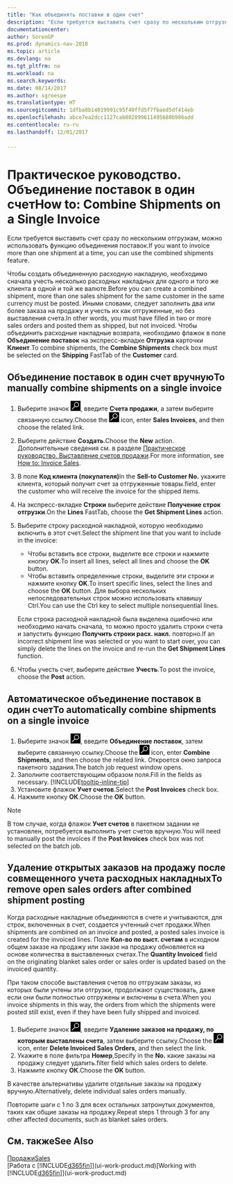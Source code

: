 ```yaml
---
title: "Как объединять поставки в один счет"
description: "Если требуется выставить счет сразу по нескольким отгрузкам, можно использовать функцию объединения поставок."
documentationcenter: 
author: SorenGP
ms.prod: dynamics-nav-2018
ms.topic: article
ms.devlang: na
ms.tgt_pltfrm: na
ms.workload: na
ms.search.keywords: 
ms.date: 08/14/2017
ms.author: sgroespe
ms.translationtype: HT
ms.sourcegitcommit: 1dfba8b14019991c95f40ffd5f7fbaed5df414eb
ms.openlocfilehash: abce7ea2dcc1127cab802899611495680b986add
ms.contentlocale: ru-ru
ms.lasthandoff: 12/01/2017

---
```

# <a name="how-to-combine-shipments-on-a-single-invoice"></a><span data-ttu-id="60be1-103">Практическое руководство. Объединение поставок в один счет</span><span class="sxs-lookup"><span data-stu-id="60be1-103">How to: Combine Shipments on a Single Invoice</span></span>
<span data-ttu-id="60be1-104">Если требуется выставить счет сразу по нескольким отгрузкам, можно использовать функцию объединения поставок.</span><span class="sxs-lookup"><span data-stu-id="60be1-104">If you want to invoice more than one shipment at a time, you can use the combined shipments feature.</span></span>  

 <span data-ttu-id="60be1-105">Чтобы создать объединенную расходную накладную, необходимо сначала учесть несколько расходных накладных для одного и того же клиента в одной и той же валюте.</span><span class="sxs-lookup"><span data-stu-id="60be1-105">Before you can create a combined shipment, more than one sales shipment for the same customer in the same currency must be posted.</span></span> <span data-ttu-id="60be1-106">Иными словами, следует заполнить два или более заказа на продажу и учесть их как отгруженные, но без выставления счета.</span><span class="sxs-lookup"><span data-stu-id="60be1-106">In other words, you must have filled in two or more sales orders and posted them as shipped, but not invoiced.</span></span> <span data-ttu-id="60be1-107">Чтобы объединить расходные накладные возврата, необходимо флажок в поле **Объединение поставок** на экспресс-вкладке **Отгрузка** карточки **Клиент**.</span><span class="sxs-lookup"><span data-stu-id="60be1-107">To combine shipments, the **Combine Shipments** check box must be selected on the **Shipping** FastTab of the **Customer** card.</span></span>  

## <a name="to-manually-combine-shipments-on-a-single-invoice"></a><span data-ttu-id="60be1-108">Объединение поставок в один счет вручную</span><span class="sxs-lookup"><span data-stu-id="60be1-108">To manually combine shipments on a single invoice</span></span>  
1. <span data-ttu-id="60be1-109">Выберите значок ![Поиск страницы или отчета](media/ui-search/search_small.png "Значок поиска страницы или отчета"), введите **Счета продажи**, а затем выберите связанную ссылку.</span><span class="sxs-lookup"><span data-stu-id="60be1-109">Choose the ![Search for Page or Report](media/ui-search/search_small.png "Search for Page or Report icon") icon, enter **Sales Invoices**, and then choose the related link.</span></span>  
2. <span data-ttu-id="60be1-110">Выберите действие **Создать**.</span><span class="sxs-lookup"><span data-stu-id="60be1-110">Choose the **New** action.</span></span> <span data-ttu-id="60be1-111">Дополнительные сведения см. в разделе [Практическое руководство. Выставление счетов продажи](sales-how-invoice-sales.md).</span><span class="sxs-lookup"><span data-stu-id="60be1-111">For more information, see [How to: Invoice Sales](sales-how-invoice-sales.md).</span></span>
3. <span data-ttu-id="60be1-112">В поле **Код клиента (покупателя)**</span><span class="sxs-lookup"><span data-stu-id="60be1-112">In the **Sell-to Customer No.**</span></span> <span data-ttu-id="60be1-113">укажите клиента, который получит счет за отгруженные товары.</span><span class="sxs-lookup"><span data-stu-id="60be1-113">field, enter the customer who will receive the invoice for the shipped items.</span></span>  
4. <span data-ttu-id="60be1-114">На экспресс-вкладке **Строки** выберите действие **Получение строк отгрузки**.</span><span class="sxs-lookup"><span data-stu-id="60be1-114">On the **Lines** FastTab, choose the **Get Shipment Lines** action.</span></span>  
5. <span data-ttu-id="60be1-115">Выберите строку расходной накладной, которую необходимо включить в этот счет.</span><span class="sxs-lookup"><span data-stu-id="60be1-115">Select the shipment line that you want to include in the invoice:</span></span>  

    - <span data-ttu-id="60be1-116">Чтобы вставить все строки, выделите все строки и нажмите кнопку **OK**.</span><span class="sxs-lookup"><span data-stu-id="60be1-116">To insert all lines, select all lines and choose the **OK** button.</span></span>  
    - <span data-ttu-id="60be1-117">Чтобы вставить определенные строки, выделите эти строки и нажмите кнопку **OK**.</span><span class="sxs-lookup"><span data-stu-id="60be1-117">To insert specific lines, select the lines and choose the **OK** button.</span></span> <span data-ttu-id="60be1-118">Для выбора нескольких непоследовательных строк можно использовать клавишу Ctrl.</span><span class="sxs-lookup"><span data-stu-id="60be1-118">You can use the Ctrl key to select multiple nonsequential lines.</span></span>  

    <span data-ttu-id="60be1-119">Если строка расходной накладной была выделена ошибочно или необходимо начать сначала, то можно просто удалить строки счета и запустить функцию **Получить строки расх. накл.** повторно.</span><span class="sxs-lookup"><span data-stu-id="60be1-119">If an incorrect shipment line was selected or you want to start over, you can simply delete the lines on the invoice and re-run the **Get Shipment Lines** function.</span></span>  
7. <span data-ttu-id="60be1-120">Чтобы учесть счет, выберите действие **Учесть**.</span><span class="sxs-lookup"><span data-stu-id="60be1-120">To post the invoice, choose the **Post** action.</span></span>  

## <a name="to-automatically-combine-shipments-on-a-single-invoice"></a><span data-ttu-id="60be1-121">Автоматическое объединение поставок в один счет</span><span class="sxs-lookup"><span data-stu-id="60be1-121">To automatically combine shipments on a single invoice</span></span>  
1. <span data-ttu-id="60be1-122">Выберите значок ![Поиск страницы или отчета](media/ui-search/search_small.png "Значок поиска страницы или отчета"), введите **Объединение поставок**, затем выберите связанную ссылку.</span><span class="sxs-lookup"><span data-stu-id="60be1-122">Choose the ![Search for Page or Report](media/ui-search/search_small.png "Search for Page or Report icon") icon, enter **Combine Shipments**, and then choose the related link.</span></span> <span data-ttu-id="60be1-123">Откроется окно запроса пакетного задания.</span><span class="sxs-lookup"><span data-stu-id="60be1-123">The batch job request window opens.</span></span>  
2. <span data-ttu-id="60be1-124">Заполните соответствующим образом поля.</span><span class="sxs-lookup"><span data-stu-id="60be1-124">Fill in the fields as necessary.</span></span> [!INCLUDE[tooltip-inline-tip](includes/tooltip-inline-tip_md.md)]
3. <span data-ttu-id="60be1-125">Установите флажок **Учет счетов**.</span><span class="sxs-lookup"><span data-stu-id="60be1-125">Select the **Post Invoices** check box.</span></span>  
4.  <span data-ttu-id="60be1-126">Нажмите кнопку **ОК**.</span><span class="sxs-lookup"><span data-stu-id="60be1-126">Choose the **OK** button.</span></span>  

> [!NOTE]  
>  <span data-ttu-id="60be1-127">В том случае, когда флажок **Учет счетов** в пакетном задании не установлен, потребуется выполнить учет счетов вручную.</span><span class="sxs-lookup"><span data-stu-id="60be1-127">You will need to manually post the invoices if the **Post Invoices** check box was not selected on the batch job.</span></span>  

## <a name="to-remove-open-sales-orders-after-combined-shipment-posting"></a><span data-ttu-id="60be1-128">Удаление открытых заказов на продажу после совмещенного учета расходных накладных</span><span class="sxs-lookup"><span data-stu-id="60be1-128">To remove open sales orders after combined shipment posting</span></span> 
<span data-ttu-id="60be1-129">Когда расходные накладные объединяются в счете и учитываются, для строк, включенных в счет, создается учтенный счет продажи.</span><span class="sxs-lookup"><span data-stu-id="60be1-129">When shipments are combined on an invoice and posted, a posted sales invoice is created for the invoiced lines.</span></span> <span data-ttu-id="60be1-130">Поле **Кол-во по выст. счетам** в исходном общем заказе на продажу или заказе на продажу обновляется на основе количества в выставленных счетах.</span><span class="sxs-lookup"><span data-stu-id="60be1-130">The **Quantity Invoiced** field on the originating blanket sales order or sales order is updated based on the invoiced quantity.</span></span>  

<span data-ttu-id="60be1-131">При таком способе выставления счетов по отгрузкам заказы, из которых были учтены эти отгрузки, продолжают существовать, даже если они были полностью отгружены и включены в счета.</span><span class="sxs-lookup"><span data-stu-id="60be1-131">When you invoice shipments in this way, the orders from which the shipments were posted still exist, even if they have been fully shipped and invoiced.</span></span>   

1. <span data-ttu-id="60be1-132">Выберите значок ![Поиск страницы или отчета](media/ui-search/search_small.png "Значок поиска страницы или отчета"), введите **Удаление заказов на продажу, по которым выставлены счета**, затем выберите ссылку.</span><span class="sxs-lookup"><span data-stu-id="60be1-132">Choose the ![Search for Page or Report](media/ui-search/search_small.png "Search for Page or Report icon") icon, enter **Delete Invoiced Sales Orders**, and then select the link.</span></span>  
2. <span data-ttu-id="60be1-133">Укажите в поле фильтра **Номер**,</span><span class="sxs-lookup"><span data-stu-id="60be1-133">Specify in the **No.**</span></span> <span data-ttu-id="60be1-134">какие заказы на продажу следует удалить.</span><span class="sxs-lookup"><span data-stu-id="60be1-134">filter field which sales orders to delete.</span></span>  
3. <span data-ttu-id="60be1-135">Нажмите кнопку **ОК**.</span><span class="sxs-lookup"><span data-stu-id="60be1-135">Choose the **OK** button.</span></span>  

<span data-ttu-id="60be1-136">В качестве альтернативы удалите отдельные заказы на продажу вручную.</span><span class="sxs-lookup"><span data-stu-id="60be1-136">Alternatively, delete individual sales orders manually.</span></span>  

<span data-ttu-id="60be1-137">Повторите шаги с 1 по 3 для всех остальных затронутых документов, таких как общие заказы на продажу.</span><span class="sxs-lookup"><span data-stu-id="60be1-137">Repeat steps 1 through 3 for any other affected documents, such as blanket sales orders.</span></span>

## <a name="see-also"></a><span data-ttu-id="60be1-138">См. также</span><span class="sxs-lookup"><span data-stu-id="60be1-138">See Also</span></span>  
[<span data-ttu-id="60be1-139">Продажи</span><span class="sxs-lookup"><span data-stu-id="60be1-139">Sales</span></span>](sales-manage-sales.md)  
<span data-ttu-id="60be1-140">[Работа с [!INCLUDE[d365fin](includes/d365fin_md.md)]](ui-work-product.md)</span><span class="sxs-lookup"><span data-stu-id="60be1-140">[Working with [!INCLUDE[d365fin](includes/d365fin_md.md)]](ui-work-product.md)</span></span>

